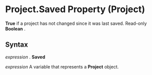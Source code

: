 
# Project.Saved Property (Project)

 **True** if a project has not changed since it was last saved. Read-only **Boolean** .


## Syntax

 _expression_ . **Saved**

 _expression_ A variable that represents a **Project** object.


